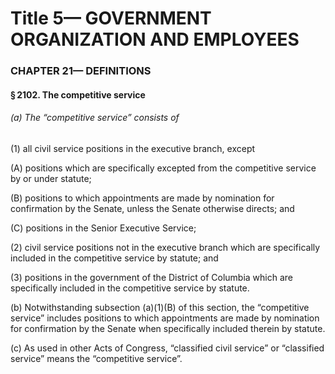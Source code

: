 
# Title 5— GOVERNMENT ORGANIZATION AND EMPLOYEES
### CHAPTER 21— DEFINITIONS
#### § 2102. The competitive service
###### (a) The “competitive service” consists of

(1) all civil service positions in the executive branch, except

(A) positions which are specifically excepted from the competitive service by or under statute;

(B) positions to which appointments are made by nomination for confirmation by the Senate, unless the Senate otherwise directs; and

(C) positions in the Senior Executive Service;

(2) civil service positions not in the executive branch which are specifically included in the competitive service by statute; and

(3) positions in the government of the District of Columbia which are specifically included in the competitive service by statute.

(b) Notwithstanding subsection (a)(1)(B) of this section, the “competitive service” includes positions to which appointments are made by nomination for confirmation by the Senate when specifically included therein by statute.

(c) As used in other Acts of Congress, “classified civil service” or “classified service” means the “competitive service”.

